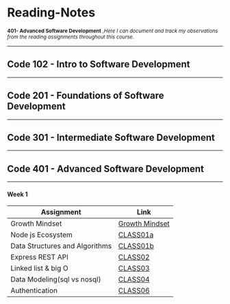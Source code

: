 # Reading-Notes

<sub>**401- Advanced Software Development** _,Here I can document and track my observations from the reading assignments throughout this course._  </sub>

----

## Code 102 - Intro to Software Development

----

## Code 201 - Foundations of Software Development

----

## Code 301 - Intermediate Software Development

----

## Code 401 - Advanced Software Development

----

#### Week 1


| Assignment | Link     | 
|----------  |----------|
| Growth Mindset      | [Growth Mindset](./GrowthMindset/GM.md)   | 
|  Node js Ecosystem      | [CLASS01a](./Week1/Class01a.md)   | 
| Data Structures and Algorithms      |  [CLASS01b](./Week1/DSA.md)  | 
| Express REST API   |  [CLASS02](./Week1/Class02.md)  | 
| Linked list & big O   |  [CLASS03](./Week1/Class03.md)  | 
| Data Modeling(sql vs nosql)  |  [CLASS04](./Week%202/Class03.md)  | 
| Authentication |  [CLASS06](./Week%202/Class06.md)  | 
